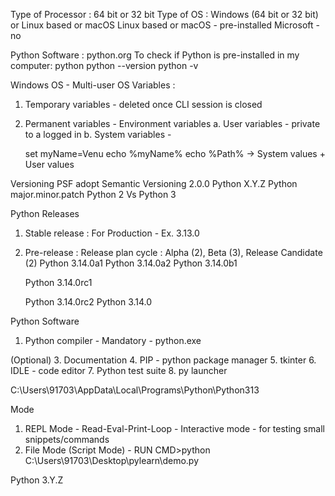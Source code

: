 Type of Processor : 64 bit or 32 bit
Type of OS : Windows (64 bit or 32 bit) or Linux based or macOS
Linux based or macOS - pre-installed
Microsoft - no 

Python Software : python.org
To check if Python is pre-installed in my computer:
python
python --version
python -v


Windows OS - Multi-user OS
Variables :
 1. Temporary variables - deleted once CLI session is closed
 2. Permanent variables - Environment variables
      a. User variables - private to a logged in
      b. System variables -

    set myName=Venu
    echo %myName%
    echo %Path%  ->  System values + User values
    
Versioning
PSF adopt Semantic Versioning 2.0.0
Python X.Y.Z
Python major.minor.patch
Python 2  Vs  Python 3

Python Releases
1. Stable release : For Production - Ex. 3.13.0
2. Pre-release : Release plan cycle : Alpha (2), Beta (3), Release Candidate (2)
    Python 3.14.0a1
    Python 3.14.0a2
    Python 3.14.0b1


    Python 3.14.0rc1

    Python 3.14.0rc2
    Python 3.14.0 

Python Software
 1. Python compiler - Mandatory - python.exe

  (Optional)
 3. Documentation
 4. PIP - python package manager
 5. tkinter
 6. IDLE - code editor
 7. Python test suite
 8. py launcher

C:\Users\91703\AppData\Local\Programs\Python\Python313


Mode
 1. REPL Mode - Read-Eval-Print-Loop - Interactive mode - for testing small snippets/commands
 2. File Mode (Script Mode) -
    RUN CMD>python C:\Users\91703\Desktop\pylearn\demo.py



Python 3.Y.Z

